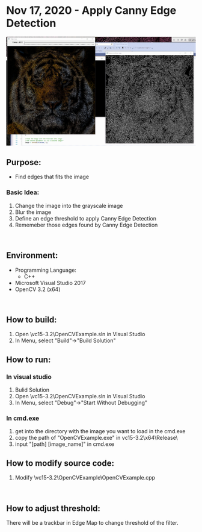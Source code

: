 # Nov 17, 2020 - Apply Canny Edge Detection

![](example.gif)

## Purpose: 
* Find edges that fits the image

### Basic Idea:
1. Change the image into the grayscale image
2. Blur the image
3. Define an edge threshold to apply Canny Edge Detection
4. Rememeber those edges found by Canny Edge Detection
    
</br>

## Environment:

* Programming Language: 
    * C++
* Microsoft Visual Studio 2017
* OpenCV 3.2 (x64)

</br>

## How to build: 
1. Open \vc15-3.2\OpenCVExample.sln in Visual Studio
2. In Menu, select "Build"->"Build Solution"

## How to run:
### In visual studio
1. Bulid Solution
2. Open \vc15-3.2\OpenCVExample.sln in Visual Studio
3. In Menu, select "Debug"->"Start Without Debugging"
### In cmd.exe
1. get into the directory with the image you want to load in the cmd.exe
2. copy the path of "OpenCVExample.exe" in vc15-3.2\x64\Release\
3. input "[path] [image_name]" in cmd.exe

## How to modify source code:
1. Modify \vc15-3.2\OpenCVExample\OpenCVExample.cpp

</br>

## How to adjust threshold:
There will be a trackbar in Edge Map to change threshold of the filter. 